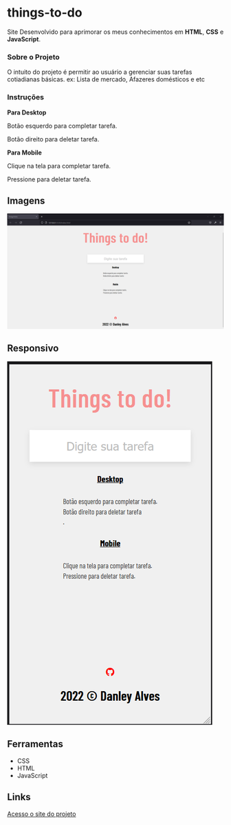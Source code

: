 # things-to-do


Site Desenvolvido para aprimorar os meus conhecimentos em **HTML**, **CSS** e **JavaScript**.




### Sobre o Projeto
O intuito do projeto é permitir ao usuário a gerenciar suas tarefas cotiadianas básicas. ex: Lista de mercado, Afazeres domésticos e etc

### Instruções

**Para Desktop**

Botão esquerdo para completar tarefa.

Botão direito para deletar tarefa.




**Para Mobile**

Clique na tela para completar tarefa.

Pressione para deletar tarefa. 




## Imagens

![Imagem site desktop](/todo-desk.png "Desktop")


## Responsivo

![Imagem site responsivo](/todo-mobile.png "responsivo")

## Ferramentas
- CSS
- HTML
- JavaScript

## Links
[Acesso o site do projeto](https://danleyalvex.github.io/things-to-do/ "site lista de afazeres")

